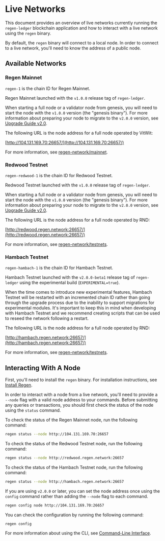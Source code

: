 # Live Networks

This document provides an overview of live networks currently running the `regen-ledger` blockchain application and how to interact with a live network using the `regen` binary.

By default, the `regen` binary will connect to a local node. In order to connect to a live network, you'll need to know the address of a public node.

## Available Networks

### Regen Mainnet

`regen-1` is the chain ID for Regen Mainnet.

Regen Mainnet launched with the `v1.0.0` release tag of `regen-ledger`.

When starting a full node or a validator node from genesis, you will need to start the node with the `v1.0.0` version (the "genesis binary"). For more information about preparing your node to migrate to the `v2.0.0` version, see [Upgrade Guide v2.0](../migrations/v2.0-upgrade.md).

<!-- TODO: update to use dedicated full node operated by RND -->

The following URL is the node address for a full node operated by VitWit:

[http://104.131.169.70:26657/](http://104.131.169.70:26657/)

For more information, see [regen-network/mainnet](https://github.com/regen-network/mainnet).

### Redwood Testnet

`regen-redwood-1` is the chain ID for Redwood Testnet.

Redwood Testnet launched with the `v1.0.0` release tag of `regen-ledger`.

When starting a full node or a validator node from genesis, you will need to start the node with the `v1.0.0` version (the "genesis binary"). For more information about preparing your node to migrate to the `v2.0.0` version, see [Upgrade Guide v2.0](../migrations/v2.0-upgrade.md).

The following URL is the node address for a full node operated by RND:

[http://redwood.regen.network:26657/](http://redwood.regen.network:26657/)

For more information, see [regen-network/testnets](https://github.com/regen-network/testnets).

### Hambach Testnet

`regen-hambach-1` is the chain ID for Hambach Testnet.

Hambach Testnet launched with the `v2.0.0-beta1` release tag of `regen-ledger` using the experimental build (`EXPERIMENTAL=true`).

When the time comes to introduce new experimental features, Hambach Testnet will be restarted with an incremented chain ID rather than going through the upgrade process due to the inability to support migrations for experimental modules. It's important to keep this in mind when developing with Hambach Testnet and we recommend creating scripts that can be used to reseed the network following a restart.

The following URL is the node address for a full node operated by RND:

[http://hambach.regen.network:26657/](http://hambach.regen.network:26657/)

For more information, see [regen-network/testnets](https://github.com/regen-network/testnets).

## Interacting With A Node

First, you'll need to install the `regen` binary. For installation instructions, see [Install Regen](./README.md#install-regen).

In order to interact with a node from a live network, you'll need to provide a `--node` flag with a valid node address to your commands. Before submitting any queries or transactions, you should first check the status of the node using the `status` command.

To check the status of the Regen Mainnet node, run the following command:

```bash
regen status --node http://104.131.169.70:26657
```

To check the status of the Redwood Testnet node, run the following command:

```bash
regen status --node http://redwood.regen.network:26657
```

To check the status of the Hambach Testnet node, run the following command:

```bash
regen status --node http://hambach.regen.network:26657
```

If you are using `v2.0.0` or later, you can set the node address once using the `config` command rather than adding the `--node` flag to each command.

```bash
regen config node http://104.131.169.70:26657
```

You can check the configuration by running the following command:

```bash
regen config
```

For more information about using the CLI, see [Command-Line Interface](../regen-ledger/interfaces.md#command-line-interface).
